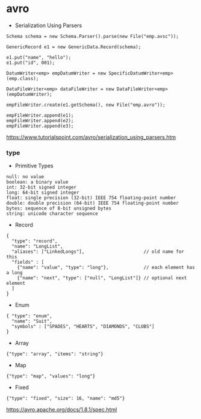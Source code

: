 # avro
- Serialization Using Parsers
````
Schema schema = new Schema.Parser().parse(new File("emp.avsc"));
````
````
GenericRecord e1 = new GenericData.Record(schema);
````
````
e1.put("name", "hello");
e1.put("id", 001);
````
````
DatumWriter<emp> empDatumWriter = new SpecificDatumWriter<emp>(emp.class);
````
````
DataFileWriter<emp> dataFileWriter = new DataFileWriter<emp>(empDatumWriter);
````
````
empFileWriter.create(e1.getSchema(), new File("emp.avro"));
````
````
empFileWriter.append(e1);
empFileWriter.append(e2);
empFileWriter.append(e3);
````
https://www.tutorialspoint.com/avro/serialization_using_parsers.htm

### type
- Primitive Types
````
null: no value
boolean: a binary value
int: 32-bit signed integer
long: 64-bit signed integer
float: single precision (32-bit) IEEE 754 floating-point number
double: double precision (64-bit) IEEE 754 floating-point number
bytes: sequence of 8-bit unsigned bytes
string: unicode character sequence
````
- Record
````
{
  "type": "record",
  "name": "LongList",
  "aliases": ["LinkedLongs"],                      // old name for this
  "fields" : [
    {"name": "value", "type": "long"},             // each element has a long
    {"name": "next", "type": ["null", "LongList"]} // optional next element
  ]
}
````

- Enum
````
{ "type": "enum",
  "name": "Suit",
  "symbols" : ["SPADES", "HEARTS", "DIAMONDS", "CLUBS"]
}
````

- Array
````
{"type": "array", "items": "string"}
````

- Map
````
{"type": "map", "values": "long"}
````

- Fixed
````
{"type": "fixed", "size": 16, "name": "md5"}
````

https://avro.apache.org/docs/1.8.1/spec.html